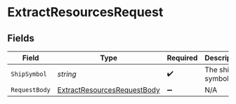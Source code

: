 # ExtractResourcesRequest


## Fields

| Field                                                                               | Type                                                                                | Required                                                                            | Description                                                                         |
| ----------------------------------------------------------------------------------- | ----------------------------------------------------------------------------------- | ----------------------------------------------------------------------------------- | ----------------------------------------------------------------------------------- |
| `ShipSymbol`                                                                        | *string*                                                                            | :heavy_check_mark:                                                                  | The ship symbol.                                                                    |
| `RequestBody`                                                                       | [ExtractResourcesRequestBody](../../Models/Requests/ExtractResourcesRequestBody.md) | :heavy_minus_sign:                                                                  | N/A                                                                                 |